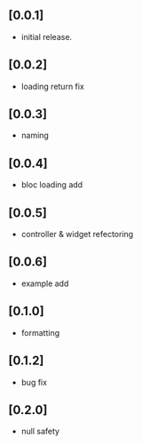 ## [0.0.1]

* initial release.

## [0.0.2]

* loading return fix

## [0.0.3]

* naming 

## [0.0.4]

* bloc loading add

## [0.0.5]

* controller & widget refectoring

## [0.0.6]

* example add

## [0.1.0]

* formatting

## [0.1.2]

* bug fix

## [0.2.0]

* null safety
